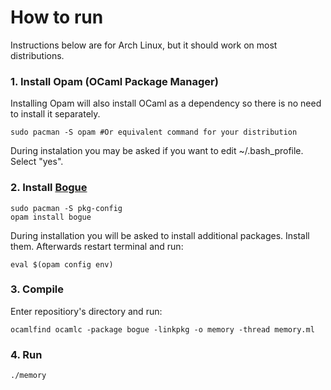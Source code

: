 # How to run 
Instructions below are for Arch Linux, but it should work on most distributions.

### 1. Install Opam (OCaml Package Manager)
Installing Opam will also install OCaml as a dependency so there is no need to install it separately.
```
sudo pacman -S opam #Or equivalent command for your distribution
```
During instalation you may be asked if you want to edit ~/.bash_profile. Select "yes".

### 2. Install [Bogue](https://github.com/sanette/bogue)
```
sudo pacman -S pkg-config
opam install bogue
```
During installation you will be asked to install additional packages. Install them.
Afterwards restart terminal and run:
```
eval $(opam config env)
```

### 3. Compile
Enter repositiory's directory and run:
```
ocamlfind ocamlc -package bogue -linkpkg -o memory -thread memory.ml
```

### 4. Run
```
./memory
```
